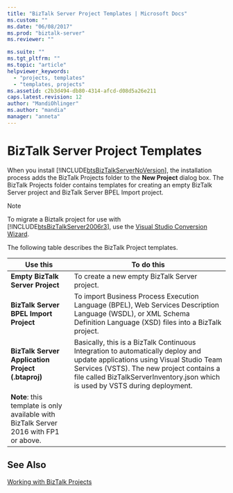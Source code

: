 ```yaml
---
title: "BizTalk Server Project Templates | Microsoft Docs"
ms.custom: ""
ms.date: "06/08/2017"
ms.prod: "biztalk-server"
ms.reviewer: ""

ms.suite: ""
ms.tgt_pltfrm: ""
ms.topic: "article"
helpviewer_keywords: 
  - "projects, templates"
  - "templates, projects"
ms.assetid: c2b3d494-db80-4314-afcd-d08d5a26e211
caps.latest.revision: 12
author: "MandiOhlinger"
ms.author: "mandia"
manager: "anneta"
---
```

# BizTalk Server Project Templates
When you install [!INCLUDE[btsBizTalkServerNoVersion](../includes/btsbiztalkservernoversion-md.md)], the installation process adds the BizTalk Projects folder to the **New Project** dialog box. The BizTalk Projects folder contains templates for creating an empty BizTalk Server project and BizTalk Server BPEL Import project.  
  
> [!NOTE]
>  To migrate a Biztalk project for use with [!INCLUDE[btsBizTalkServer2006r3](../includes/btsbiztalkserver2006r3-md.md)], use the [Visual Studio Conversion Wizard](http://go.microsoft.com/fwlink/?LinkId=124086).  
  
 The following table describes the BizTalk Project templates.  
  
|Use this|To do this|  
|--------------|----------------|  
|**Empty BizTalk Server Project**|To create a new empty BizTalk Server project.|  
|**BizTalk Server BPEL Import Project**|To import Business Process Execution Language (BPEL), Web Services Description Language (WSDL), or XML Schema Definition Language (XSD) files into a BizTalk project.|  
|**BizTalk Server Application Project (.btaproj)**|Basically, this is a BizTalk Continuous Integration to automatically deploy and update applications using Visual Studio Team Services (VSTS). The new project contains a file called BizTalkServerInventory.json which is used by VSTS during deployment. 
**Note**: this template is only available with BizTalk Server 2016 with FP1 or above.|  
  
## See Also  
 [Working with BizTalk Projects](../core/working-with-biztalk-projects.md)
